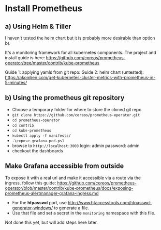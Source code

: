 # Install Prometheus

## a) Using Helm & Tiller

I haven't tested the helm chart but it is probably more desirable than option b).

It's a monitoring framework for all kubernetes components.
The project and install guide is here: https://github.com/coreos/prometheus-operator/tree/master/contrib/kube-prometheus

Guide 1: applying yamls from git repo:
Guide 2: helm chart (untested): https://akomljen.com/get-kubernetes-cluster-metrics-with-prometheus-in-5-minutes/

## b) Using the prometheus git repository

* Choose a temporary folder for where to store the cloned git repo
* `git clone https://github.com/coreos/prometheus-operator.git`
* `cd prometheus-operator`
* `cd contrib`
* `cd kube-prometheus`
* `kubectl apply -f manifests/`
* `.\expose-grafana-pod.ps1`
* browse to `http://localhost:3000`  login: admin password: admin
* checkout the dashboards

## Make Grafana accessible from outside

To expose it with a real url and make it accessible via a route via the ingress, follow this guide:
https://github.com/coreos/prometheus-operator/blob/master/contrib/kube-prometheus/docs/exposing-prometheus-alertmanager-grafana-ingress.md

* For the __htpasswd__ part, use http://www.htaccesstools.com/htpasswd-generator-windows/ to generate a file.
* Use that file and set a secret in the `monitoring` namespace with this file.

Not done this yet, but will add steps here later.